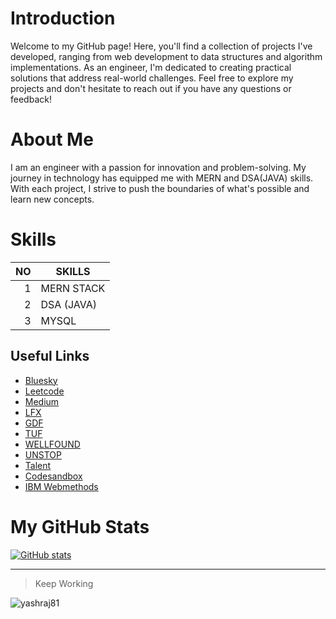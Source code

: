 # Introduction
Welcome to my GitHub page! Here, you'll find a collection of projects I've developed, ranging from web development to data structures and algorithm implementations. As an engineer, I'm dedicated to creating practical solutions that address real-world challenges. Feel free to explore my projects and don't hesitate to reach out if you have any questions or feedback!

# About Me
I am an engineer with a passion for innovation and problem-solving. My journey in technology has equipped me with MERN and DSA(JAVA) skills. With each project, I strive to push the boundaries of what's possible and learn new concepts.

# Skills

| NO   | SKILLS       |
|-----:|--------------|
| 1    |  MERN STACK  |
| 2    |  DSA (JAVA)  |
| 3    |  MYSQL       |



## Useful Links
- [Bluesky](https://bsky.app/profile/yashrajdhamale.bsky.social)
- [Leetcode](https://leetcode.com/yashrajdhamale/)
- [Medium](https://yashrajdhamale.medium.com/)
- [LFX](https://openprofile.dev/profile/yashrajdhamale)
- [GDF](https://g.dev/yashrajdhamale)
- [TUF](https://takeuforward.org/profile/yashrajdhamale)
- [WELLFOUND](https://wellfound.com/u/yashraj-dhamale)
- [UNSTOP](https://unstop.com/u/yashrdha5233?preview=true)
- [Talent](https://in.talent.com/profile)
- [Codesandbox](https://codesandbox.io/u/yashrajdhamale)
- [IBM Webmethods](https://docs.webmethods.io/#all)

# My GitHub Stats

[![GitHub stats](https://github-readme-stats.vercel.app/api?username=yashrajdhamale&show_icons=true&theme=radical)](https://github.com/yashrajdhamale)



---
> Keep Working
<p align="left"> <img src="https://komarev.com/ghpvc/?username=yashraj81&label=Profile%20views&color=0e75b6&style=flat" alt="yashraj81" /> </p>
